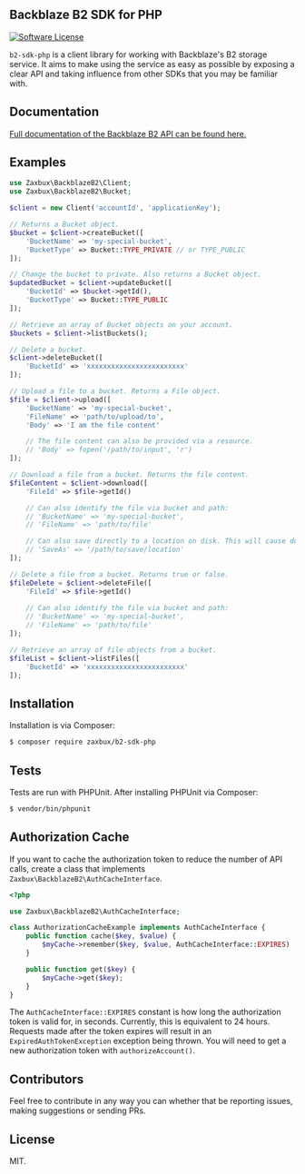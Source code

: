 ## Backblaze B2 SDK for PHP
[![Software License](https://img.shields.io/badge/license-MIT-brightgreen.svg?style=flat-square)](LICENSE.md)

`b2-sdk-php` is a client library for working with Backblaze's B2 storage service. It aims to make using the service as
easy as possible by exposing a clear API and taking influence from other SDKs that you may be familiar with.

## Documentation

[Full documentation of the Backblaze B2 API can be found here.](https://www.backblaze.com/b2/docs/index.html)

## Examples

```php
use Zaxbux\BackblazeB2\Client;
use Zaxbux\BackblazeB2\Bucket;

$client = new Client('accountId', 'applicationKey');

// Returns a Bucket object.
$bucket = $client->createBucket([
	'BucketName' => 'my-special-bucket',
	'BucketType' => Bucket::TYPE_PRIVATE // or TYPE_PUBLIC
]);

// Change the bucket to private. Also returns a Bucket object.
$updatedBucket = $client->updateBucket([
	'BucketId' => $bucket->getId(),
	'BucketType' => Bucket::TYPE_PUBLIC
]);

// Retrieve an array of Bucket objects on your account.
$buckets = $client->listBuckets();

// Delete a bucket.
$client->deleteBucket([
	'BucketId' => 'xxxxxxxxxxxxxxxxxxxxxxxx'
]);

// Upload a file to a bucket. Returns a File object.
$file = $client->upload([
	'BucketName' => 'my-special-bucket',
	'FileName' => 'path/to/upload/to',
	'Body' => 'I am the file content'

	// The file content can also be provided via a resource.
	// 'Body' => fopen('/path/to/input', 'r')
]);

// Download a file from a bucket. Returns the file content.
$fileContent = $client->download([
	'FileId' => $file->getId()

	// Can also identify the file via bucket and path:
	// 'BucketName' => 'my-special-bucket',
	// 'FileName' => 'path/to/file'

	// Can also save directly to a location on disk. This will cause download() to not return file content.
	// 'SaveAs' => '/path/to/save/location'
]);

// Delete a file from a bucket. Returns true or false.
$fileDelete = $client->deleteFile([
	'FileId' => $file->getId()
	
	// Can also identify the file via bucket and path:
	// 'BucketName' => 'my-special-bucket',
	// 'FileName' => 'path/to/file'
]);

// Retrieve an array of file objects from a bucket.
$fileList = $client->listFiles([
	'BucketId' => 'xxxxxxxxxxxxxxxxxxxxxxxx'
]);
```

## Installation

Installation is via Composer:

```bash
$ composer require zaxbux/b2-sdk-php
```

## Tests

Tests are run with PHPUnit. After installing PHPUnit via Composer:

```bash
$ vendor/bin/phpunit
```

## Authorization Cache

If you want to cache the authorization token to reduce the number of API calls, create a class that implements `Zaxbux\BackblazeB2\AuthCacheInterface`.

```php
<?php

use Zaxbux\BackblazeB2\AuthCacheInterface;

class AuthorizationCacheExample implements AuthCacheInterface {
	public function cache($key, $value) {
		$myCache->remember($key, $value, AuthCacheInterface::EXPIRES)
	}

	public function get($key) {
		$myCache->get($key);
	}
}
```

The `AuthCacheInterface::EXPIRES` constant is how long the authorization token is valid for, in seconds. Currently, this is equivalent to 24 hours. Requests made after the token expires will result in an `ExpiredAuthTokenException` exception being thrown. You will need to get a new authorization token with `authorizeAccount()`.

## Contributors

Feel free to contribute in any way you can whether that be reporting issues, making suggestions or sending PRs.

## License

MIT.
